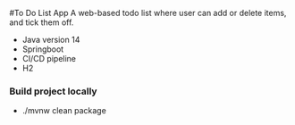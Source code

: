 #To Do List App
A web-based todo list where user can add or delete items, and tick them off.
- Java version 14
- Springboot
- CI/CD pipeline
- H2

### Build project locally
- ./mvnw clean package


